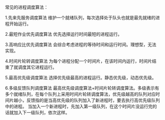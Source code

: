 常见的进程调度算法：


1.先来先服务调度算法
    维护一个就绪队列，每次选择处于队头也就是最先就绪的进程开始运行。

2.最短作业优先调度算法
    优先选择运行时间最短的进程运行。

3.高响应比优先调度算法
    会综合考虑进程的等待时间和运行时间。理想型，无法实现。

4.时间片轮转调度算法
    为每个进程分配一个时间片，在该时间内运行，时间片结束了就调度其它进程运行。

5.最高优先级调度算法
    选择优先级最高的进程运行。静态优先级，动态优先级。

6.多级反馈队列调度算法
    最高优先级调度算法+时间片轮转调度算法。多级表示有多个就绪队列，在每个队列上采用时间片轮转调度算法，优先级越高的队列对应时间片越小，反馈指的是当高优先级的队列加入了新进程时，要去执行高优先级队列中的进程。
    当加入一个新进程时，先加入第一级队列，在这个时间片没运行完的话就加入下一级队列，依次这样。